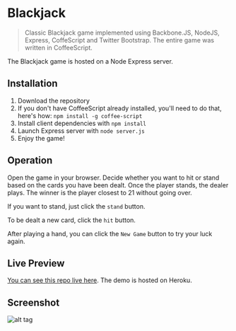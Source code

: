 # Blackjack

> Classic Blackjack game implemented using Backbone.JS, NodeJS, Express, CoffeScript and Twitter
Bootstrap. The entire game was written in CoffeeScript.

The Blackjack game is hosted on a Node Express server.

## Installation
1. Download the repository
2. If you don't have CoffeeScript already installed, you'll need to do that, here's how:
`npm install -g coffee-script`
3. Install client dependencies with `npm install`
4. Launch Express server with `node server.js`
5. Enjoy the game!

## Operation
Open the game in your browser. Decide whether you want to hit or stand based on the cards you have
been dealt. Once the player stands, the dealer plays. The winner is the player closest to 21 without
going over.

If you want to stand, just click the `stand` button.

To be dealt a new card, click the `hit` button.

After playing a hand, you can click the `New Game` button to try your luck again.

## Live Preview
[You can see this repo live here](http://jb-blackjack.herokuapp.com/).  The demo is hosted on Heroku.

## Screenshot
![alt tag](http://jenniferbland.com/blackjack/screenshot.png)
